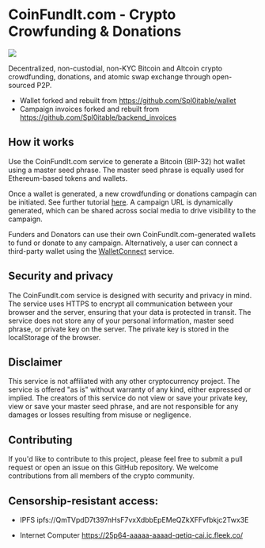 # CoinFundIt.com - Crypto Crowfunding & Donations

<img src="https://coinfundit.com/images/CFI-featured.png">

Decentralized, non-custodial, non-KYC Bitcoin and Altcoin crypto crowdfunding, donations, and atomic swap exchange through open-sourced P2P.

- Wallet forked and rebuilt from https://github.com/Spl0itable/wallet
- Campaign invoices forked and rebuilt from https://github.com/Spl0itable/backend_invoices

## How it works
Use the CoinFundIt.com service to generate a Bitcoin (BIP-32) hot wallet using a master seed phrase. The master seed phrase is equally used for Ethereum-based tokens and wallets.

Once a wallet is generated, a new crowdfunding or donations campagin can be initiated. See further tutorial <a href="https://coinfundit.com/how/">here</a>. A campaign URL is dynamically generated, which can be shared across social media to drive visibility to the campaign.

Funders and Donators can use their own CoinFundIt.com-generated wallets to fund or donate to any campaign. Alternatively, a user can connect a third-party wallet using the <a href="https://walletconnect.com/">WalletConnect</a> service.

## Security and privacy
The CoinFundIt.com service is designed with security and privacy in mind. The service uses HTTPS to encrypt all communication between your browser and the server, ensuring that your data is protected in transit. The service does not store any of your personal information, master seed phrase, or private key on the server. The private key is stored in the localStorage of the browser.

## Disclaimer
This service is not affiliated with any other cryptocurrency project. The service is offered "as is" without warranty of any kind, either expressed or implied. The creators of this service do not view or save your private key, view or save your master seed phrase, and are not responsible for any damages or losses resulting from misuse or negligence.

## Contributing
If you'd like to contribute to this project, please feel free to submit a pull request or open an issue on this GitHub repository. We welcome contributions from all members of the crypto community.

## Censorship-resistant access: 

- IPFS
ipfs://QmTVpdD7t397nHsF7vxXdbbEpEMeQZkXFFvfbkjc2Twx3E

- Internet Computer
https://25p64-aaaaa-aaaad-qetiq-cai.ic.fleek.co/
